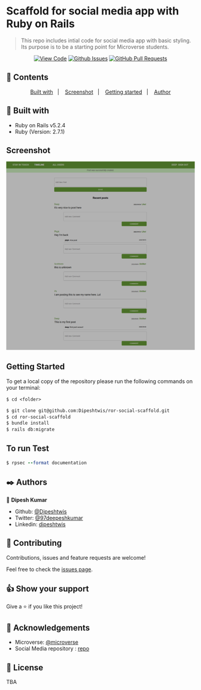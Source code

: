 # Scaffold for social media app with Ruby on Rails

> This repo includes intial code for social media app with basic styling. Its purpose is to be a starting point for Microverse students.

<div align="center">

[![View Code](https://img.shields.io/badge/View%20-Code-green)](https://github.com/Dipeshtwis/ror-social-scaffold/tree/feature/frendships_v2)
[![Github Issues](https://img.shields.io/badge/GitHub-Issues-orange)](https://github.com/Dipeshtwis/ror-social-scaffold/tree/feature/frendships_v2/issues)
[![GitHub Pull Requests](https://img.shields.io/badge/GitHub-Pull%20Requests-blue)](https://github.com/Dipeshtwis/ror-social-scaffold/pulls)

</div>

## 📝 Contents

<p align="center">
<a href="#with">Built with</a>&nbsp;&nbsp;&nbsp;|&nbsp;&nbsp;&nbsp;
<a href="#sc">Screenshot</a>&nbsp;&nbsp;&nbsp;|&nbsp;&nbsp;&nbsp;
<a href="#gs">Getting started</a>&nbsp;&nbsp;&nbsp;|&nbsp;&nbsp;&nbsp;
<a href="#author">Author</a>
</p>

## 🔧 Built with<a name = "with"></a>

- Ruby on Rails v5.2.4
- Ruby (Version: 2.7.1)

## Screenshot <a name = "sc"></a>

![screenshot](./app/assets/images/RorSocialScaffold.png)


## Getting Started <a name = "gs"></a>

To get a local copy of the repository please run the following commands on your terminal:

```
$ cd <folder>
```

~~~bash
$ git clone git@github.com:Dipeshtwis/ror-social-scaffold.git
$ cd ror-social-scaffold
$ bundle install
$ rails db:migrate
~~~

## To run Test

~~~ruby
$ rpsec --format documentation

~~~

## ✒️  Authors <a name = "author"></a>


👤 **Dipesh Kumar**

- Github: [@Dipeshtwis](https://github.com/Dipeshtwis)
- Twitter: [@97deepeshkumar](https://twitter.com/97deepeshkumar)
- Linkedin: [dipeshtwis](https://www.linkedin.com/in/dipeshtwis/)



## 🤝 Contributing

Contributions, issues and feature requests are welcome!

Feel free to check the [issues page](https://github.com/microverseinc/ror-social-scaffold/issues).


## 👍 Show your support

Give a ⭐️ if you like this project!


## :clap: Acknowledgements

- Microverse: [@microverse](https://www.microverse.org/)
- Social Media repository : [repo](https://github.com/microverseinc/ror-social-scaffold)


## 📝 License

TBA
